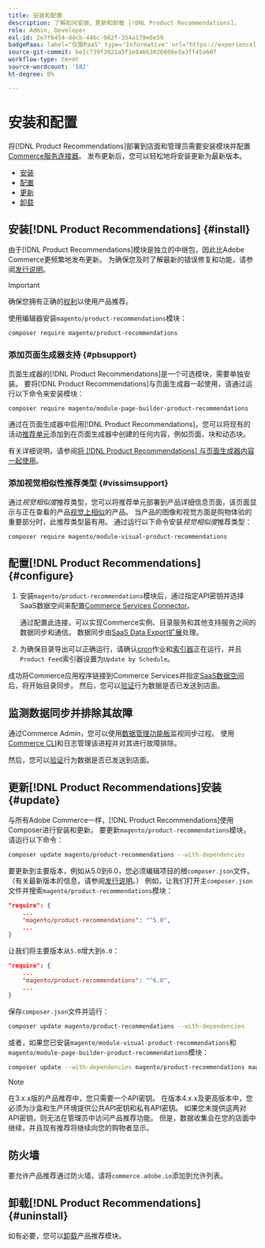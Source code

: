 ```yaml
---
title: 安装和配置
description: 了解如何安装、更新和卸载 [!DNL Product Recommendations]。
role: Admin, Developer
exl-id: 2e7f6454-d4cb-44bc-982f-354a179e8e59
badgePaas: label="仅限PaaS" type="Informative" url="https://experienceleague.adobe.com/zh-hans/docs/commerce/user-guides/product-solutions" tooltip="仅适用于云项目(Adobe管理的PaaS基础架构)和内部部署项目上的Adobe Commerce 。"
source-git-commit: be1c739f3821a5f1e846b3026088e3a3ff45a60f
workflow-type: tm+mt
source-wordcount: '582'
ht-degree: 0%

---
```


# 安装和配置

将[!DNL Product Recommendations]部署到店面和管理员需要安装模块并配置[Commerce服务连接器](../landing/saas.md)。 发布更新后，您可以轻松地将安装更新为最新版本。

- [安装](#install)
- [配置](#configure)
- [更新](#update)
- [卸载](#uninstall)

## 安装[!DNL Product Recommendations] {#install}

由于[!DNL Product Recommendations]模块是独立的中继包，因此比Adobe Commerce更频繁地发布更新。 为确保您及时了解最新的错误修复和功能，请参阅[发行说明](release-notes.md)。

>[!IMPORTANT]
>
>确保您拥有正确的[权利](../landing/saas.md#credentials)以使用产品推荐。

使用编辑器安装`magento/product-recommendations`模块：

```bash
composer require magento/product-recommendations
```

### 添加页面生成器支持 {#pbsupport}

页面生成器的[!DNL Product Recommendations]是一个可选模块，需要单独安装。 要将[!DNL Product Recommendations]与页面生成器一起使用，请通过运行以下命令来安装模块：

```bash
composer require magento/module-page-builder-product-recommendations
```

通过在页面生成器中启用[!DNL Product Recommendations]，您可以将现有的活动[推荐单元](https://experienceleague.adobe.com/zh-hans/docs/commerce-admin/page-builder/add-content/recommendations)添加到在页面生成器中创建的任何内容，例如页面、块和动态块。

有关详细说明，请参阅[将 [!DNL Product Recommendations] 与页面生成器内容一起使用](page-builder.md)。

### 添加视觉相似性推荐类型 {#vissimsupport}

通过&#x200B;_视觉相似度_&#x200B;推荐类型，您可以将推荐单元部署到产品详细信息页面，该页面显示与正在查看的产品[视觉上相似](type.md#visualsim)的产品。 当产品的图像和视觉方面是购物体验的重要部分时，此推荐类型最有用。 通过运行以下命令安装&#x200B;_视觉相似度_&#x200B;推荐类型：

```bash
composer require magento/module-visual-product-recommendations
```

## 配置[!DNL Product Recommendations] {#configure}

1. 安装`magento/product-recommendations`模块后，通过指定API密钥并选择SaaS数据空间来配置[Commerce Services Connector](../landing/saas.md)。

   通过配置此连接，可以实现Commerce实例、目录服务和其他支持服务之间的数据同步和通信。 数据同步由[SaaS Data Export扩展](../data-export/overview.md)处理。

1. 为确保目录导出可以正确运行，请确认[cron](https://experienceleague.adobe.com/zh-hans/docs/commerce-operations/configuration-guide/cli/configure-cron-jobs)作业和[索引器](https://experienceleague.adobe.com/zh-hans/docs/commerce-operations/configuration-guide/cli/manage-indexers)正在运行，并且`Product Feed`索引器设置为`Update by Schedule`。

成功将Commerce应用程序链接到Commerce Services并指定[SaaS数据空间](../landing/saas.md#saas-configuration)后，将开始目录同步。 然后，您可以[验证](verify.md)行为数据是否已发送到店面。

## 监测数据同步并排除其故障

通过Commerce Admin，您可以使用[数据管理功能板](https://experienceleague.adobe.com/zh-hans/docs/commerce-admin/systems/data-transfer/data-dashboard)监视同步过程。 使用[Commerce CLI](../data-export/data-export-cli-commands.md#troubleshooting)和日志管理该进程并对其进行故障排除。

然后，您可以[验证](verify.md)行为数据是否已发送到店面。

## 更新[!DNL Product Recommendations]安装 {#update}

与所有Adobe Commerce一样，[!DNL Product Recommendations]使用Composer进行安装和更新。 要更新`magento/product-recommendations`模块，请运行以下命令：

```bash
composer update magento/product-recommendations --with-dependencies
```

要更新到主要版本，例如从5.0到6.0，您必须编辑项目的根`composer.json`文件。 （有关最新版本的信息，请参阅[发行说明](release-notes.md)。） 例如，让我们打开主`composer.json`文件并搜索`magento/product-recommendations`模块：

```json
"require": {
    ...
    "magento/product-recommendations": "^5.0",
    ...
}
```

让我们将主要版本从`5.0`增大到`6.0`：

```json
"require": {
    ...
    "magento/product-recommendations": "^6.0",
    ...
}
```

保存`composer.json`文件并运行：

```bash
composer update magento/product-recommendations --with-dependencies
```

或者，如果您已安装`magento/module-visual-product-recommendations`和`magento/module-page-builder-product-recommendations`模块：

```bash
composer update --with-dependencies magento/product-recommendations magento/module-visual-product-recommendations magento/module-page-builder-product-recommendations
```

>[!NOTE]
>
> 在3.x.x版的产品推荐中，您只需要一个API密钥。 在版本4.x.x及更高版本中，您必须为沙盒和生产环境提供公共API密钥和私有API密钥。 如果您未提供这两对API密钥，则无法在管理员中访问产品推荐功能。 但是，数据收集会在您的店面中继续，并且现有推荐将继续向您的购物者显示。

## 防火墙

要允许产品推荐通过防火墙，请将`commerce.adobe.io`添加到允许列表。

## 卸载[!DNL Product Recommendations] {#uninstall}

如有必要，您可以[卸载](https://experienceleague.adobe.com/zh-hans/docs/commerce-operations/installation-guide/tutorials/uninstall-modules)产品推荐模块。
